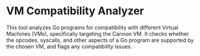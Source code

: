 # VM Compatibility Analyzer

This tool analyzes Go programs for compatibility with different Virtual Machines (VMs), specifically targeting the Cannon VM. It checks whether the opcodes, syscalls, and other aspects of a Go program are supported by the chosen VM, and flags any compatibility issues.
